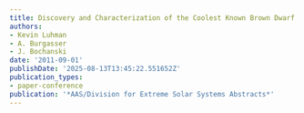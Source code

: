 ```yaml
---
title: Discovery and Characterization of the Coolest Known Brown Dwarf
authors:
- Kevin Luhman
- A. Burgasser
- J. Bochanski
date: '2011-09-01'
publishDate: '2025-08-13T13:45:22.551652Z'
publication_types:
- paper-conference
publication: '*AAS/Division for Extreme Solar Systems Abstracts*'
---
```

